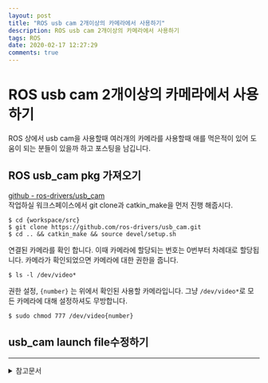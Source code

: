 ```yaml
---
layout: post
title: "ROS usb cam 2개이상의 카메라에서 사용하기"
description: ROS usb cam 2개이상의 카메라에서 사용하기
tags: ROS
date: 2020-02-17 12:27:29
comments: true
---
```


# ROS usb cam 2개이상의 카메라에서 사용하기

ROS 상에서 usb cam을 사용할때 여러개의 카메라를 사용할때 애를 먹은적이 있어 도움이 되는 분들이 있을까 하고 포스팅을 남깁니다.  
## ROS usb_cam pkg 가져오기

[github - ros-drivers/usb_cam](https://github.com/ros-drivers/usb_cam)  
작업하실 워크스페이스에서 git clone과 catkin_make을 먼저 진행 해줍시다.

```
$ cd {workspace/src}
$ git clone https://github.com/ros-drivers/usb_cam.git
$ cd .. && catkin_make && source devel/setup.sh
```

연결된 카메라를 확인 합니다. 이때 카메라에 할당되는 번호는 0번부터 차례대로 할당됩니다. 카메라가 확인되었으면 카메라에 대한 권한을 줍니다.

```
$ ls -l /dev/video*
```

권한 설정, `{number}` 는 위에서 확인된 사용할 카메라입니다. 그냥 `/dev/video*`로 모든 카메라에 대해 설정하셔도 무방합니다.

```
$ sudo chmod 777 /dev/video{number}
```

## usb_cam launch file수정하기

<!-- 그룹 노드 -->
<!-- 재귀 런치파일? -->

---

<details>
<summary>참고문서</summary>
<div markdown="1">

- [github - ros-drivers/usb_cam](https://github.com/ros-drivers/usb_cam)
- [ROS Wiki - How do I create dynamic launch files?](https://answers.ros.org/question/229489/how-do-i-create-dynamic-launch-files/)
- [ROS:: usb캠 사용하기, fps 향상 (usb_cam, logitech c920)](https://m.blog.naver.com/PostView.nhn?blogId=nswve&logNo=221483691234&proxyReferer=https%3A%2F%2Fwww.google.com%2F)

</div>
</details>
<script id="dsq-count-scr" src="//msc9533.disqus.com/count.js" async></script>
